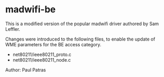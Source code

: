# madwifi-be

This is a modified version of the popular madwifi driver authored by Sam Leffler.

Changes were introduced to the following files, to enable the update of WME parameters for the BE access category.
- net80211/ieee80211_proto.c
- net80211/ieee80211_node.c


Author: Paul Patras

